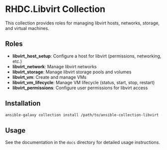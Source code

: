 # RHDC.Libvirt Collection

This collection provides roles for managing libvirt hosts, networks, storage, and virtual machines.

## Roles

- **libvirt_host_setup**: Configure a host for libvirt (permissions, networking, etc.)
- **libvirt_network**: Manage libvirt networks
- **libvirt_storage**: Manage libvirt storage pools and volumes
- **libvirt_vm**: Create and manage VMs
- **libvirt_vm_lifecycle**: Manage VM lifecycle (status, start, stop, restart)
- **libvirt_permissions**: Configure user permissions for libvirt access

## Installation

```bash
ansible-galaxy collection install /path/to/ansible-collection-libvirt -f
```

## Usage

See the documentation in the `docs` directory for detailed usage instructions.
